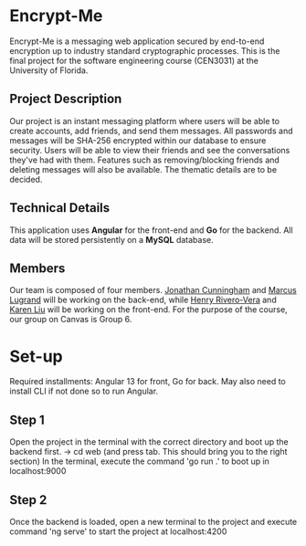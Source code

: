 # Encrypt-Me
Encrypt-Me is a messaging web application secured by end-to-end encryption up to industry standard cryptographic processes. This is the final project for the software engineering course (CEN3031) at the University of Florida.

## Project Description
Our project is an instant messaging platform where users will be able to create accounts, add friends, and send them messages. All passwords and messages will be SHA-256 encrypted within our database to ensure security. Users will be able to view their friends and see the conversations they've had with them. Features such as removing/blocking friends and deleting messages will also be available. The thematic details are to be decided.

## Technical Details
This application uses **Angular** for the front-end and **Go** for the backend. All data will be stored persistently on a **MySQL** database.

## Members
Our team is composed of four members. [Jonathan Cunningham](https://github.com/Nidaoke) and [Marcus Lugrand](https://github.com/marcuslugrand) will be working on the back-end, while [Henry Rivero-Vera](https://github.com/henryriverovera) and [Karen Liu](https://github.com/KareO2) will be working on the front-end. For the purpose of the course, our group on Canvas is Group 6.

# Set-up
Required installments: Angular 13 for front, Go for back.
May also need to install CLI if not done so to run Angular.

## Step 1
Open the project in the terminal with the correct directory and boot up the backend first. 
-> cd web (and press tab. This should bring you to the right section)
In the terminal, execute the command 'go run .' to boot up in localhost:9000

## Step 2
Once the backend is loaded, open a new terminal to the project and execute command 'ng serve' to start the project at localhost:4200
